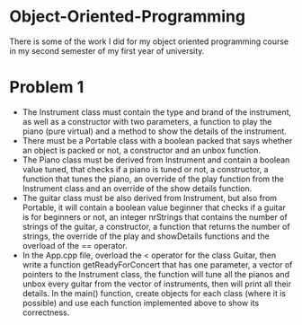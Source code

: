 # Object-Oriented-Programming

There is some of the work I did for my object oriented programming course in my second semester of my first year of university.

# Problem 1

- The Instrument class must contain the type and brand of the instrument, as well as a constructor with two parameters, a function to play the piano (pure virtual) and a method to show the details of the instrument. 
- There must be a Portable class with a boolean packed that says whether an object is packed or not, a constructor and an unbox function. 
- The Piano class must be derived from Instrument and contain a boolean value tuned, that checks if a piano is tuned or not, a constructor, a function that tunes the piano, an override of the play function from the Instrument class and an override of the show details function.
- The guitar class must be also derived from Instrument, but also from Portable, it will contain a boolean value beginner that checks if a guitar is for beginners or not, an integer nrStrings that contains the number of strings of the guitar, a constructor, a function that returns the number of strings, the override of the play and showDetails functions and the overload of the == operator.
- In the App.cpp file, overload the < operator for the class Guitar, then write a function getReadyForConcert that has one parameter, a vector of pointers to the Instrument class, the function will tune all the pianos and unbox every guitar from the vector of instruments, then will print all their details. In the main() function, create objects for each class (where it is possible) and use each function implemented above to show its correctness. 
